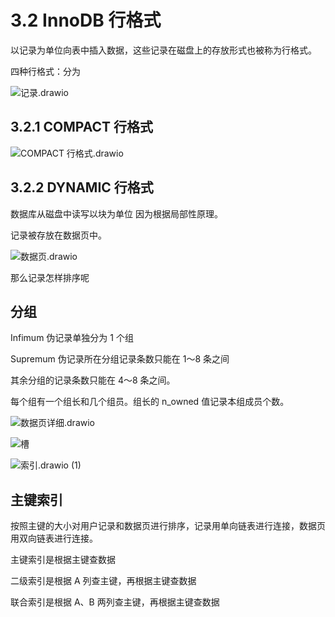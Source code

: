 # 3.2 InnoDB 行格式

以记录为单位向表中插入数据，这些记录在磁盘上的存放形式也被称为行格式。

四种行格式：分为



![记录.drawio](https://csnotes.oss-cn-beijing.aliyuncs.com/photos/%E8%AE%B0%E5%BD%95.drawio.png)

## 3.2.1 COMPACT 行格式

![COMPACT 行格式.drawio](https://csnotes.oss-cn-beijing.aliyuncs.com/photos/COMPACT%E8%A1%8C%E6%A0%BC%E5%BC%8F.drawio.png)

## 3.2.2 DYNAMIC 行格式

数据库从磁盘中读写以块为单位 因为根据局部性原理。



记录被存放在数据页中。

![数据页.drawio](https://csnotes.oss-cn-beijing.aliyuncs.com/photos/%E6%95%B0%E6%8D%AE%E9%A1%B5.drawio.png)

那么记录怎样排序呢

## 分组

Infimum 伪记录单独分为 1 个组

Supremum 伪记录所在分组记录条数只能在 1～8 条之间

其余分组的记录条数只能在 4～8 条之间。

每个组有一个组长和几个组员。组长的 n_owned 值记录本组成员个数。

![数据页详细.drawio](https://csnotes.oss-cn-beijing.aliyuncs.com/photos/n_owned.drawio.png)

![槽](https://csnotes.oss-cn-beijing.aliyuncs.com/photos/%E6%A7%BD.png)



![索引.drawio (1)](https://csnotes.oss-cn-beijing.aliyuncs.com/photos/%E7%B4%A2%E5%BC%95.drawio%20(1).png)

## 主键索引

按照主键的大小对用户记录和数据页进行排序，记录用单向链表进行连接，数据页用双向链表进行连接。

主键索引是根据主键查数据

二级索引是根据 A 列查主键，再根据主键查数据

联合索引是根据 A、B 两列查主键，再根据主键查数据
